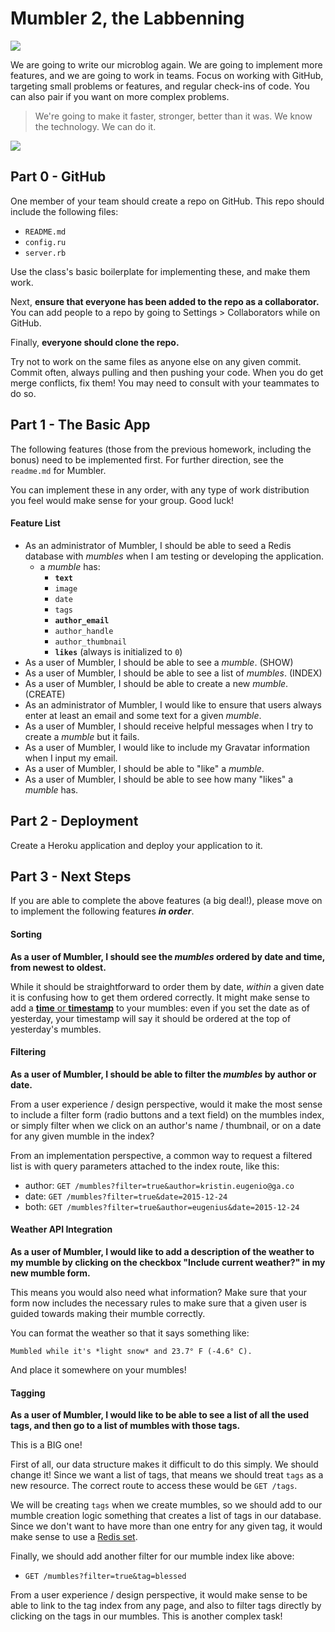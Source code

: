 # Mumbler 2, the Labbenning

![](http://cdn3.whatculture.com/wp-content/uploads/2011/02/Groundhog-Day-4.jpg)

We are going to write our microblog again. We are going to implement more
features, and we are going to work in teams. Focus on working with GitHub,
targeting small problems or features, and regular check-ins of code. You can
also pair if you want on more complex problems.

> We're going to make it faster, stronger, better than it was. We know the
> technology. We can do it.

![](http://www.the6milliondollarblog.com/bionic/sites/default/files/field/image/40th.jpg)

## Part 0 - GitHub

One member of your team should create a repo on GitHub. This repo should include
the following files:

- `README.md`
- `config.ru`
- `server.rb`

Use the class's basic boilerplate for implementing these, and make them work.

Next, **ensure that everyone has been added to the repo as a collaborator.**
You can add people to a repo by going to Settings > Collaborators while on
GitHub.

Finally, **everyone should clone the repo.**

Try not to work on the same files as anyone else on any given commit. Commit
often, always pulling and then pushing your code. When you do get merge
conflicts, fix them! You may need to consult with your teammates to do so.

## Part 1 - The Basic App

The following features (those from the previous homework, including the bonus)
need to be implemented first. For further direction, see the `readme.md` for
Mumbler.

You can implement these in any order, with any type of work distribution you
feel would make sense for your group. Good luck!

#### Feature List

- As an administrator of Mumbler, I should be able to seed a Redis database
  with *mumbles* when I am testing or developing the application.
  - a *mumble* has:
    - **`text`**
    - `image`
    - `date`
    - `tags`
    - **`author_email`**
    - `author_handle`
    - `author_thumbnail`
    - **`likes`** (always is initialized to `0`)
- As a user of Mumbler, I should be able to see a *mumble*. (SHOW)
- As a user of Mumbler, I should be able to see a list of *mumbles*. (INDEX)
- As a user of Mumbler, I should be able to create a new *mumble*. (CREATE)
- As an administrator of Mumbler, I would like to ensure that users always
  enter at least an email and some text for a given *mumble*.
- As a user of Mumbler, I should receive helpful messages when I try to create
  a *mumble* but it fails.
- As a user of Mumbler, I would like to include my Gravatar information when I
  input my email.
- As a user of Mumbler, I should be able to "like" a *mumble*.
- As a user of Mumbler, I should be able to see how many "likes" a *mumble* has.

## Part 2 - Deployment

Create a Heroku application and deploy your application to it.

## Part 3 - Next Steps

If you are able to complete the above features (a big deal!), please move on to
implement the following features ***in order***.

#### Sorting

**As a user of Mumbler, I should see the *mumbles* ordered by date and time, from
newest to oldest.**

While it should be straightforward to order them by date, *within* a given date
it is confusing how to get them ordered correctly. It might make sense to add a
[**time** or **timestamp**](http://ruby-doc.org/core-2.2.0/Time.html)
to your mumbles: even if you set the date as of yesterday, your timestamp will
say it should be ordered at the top of yesterday's mumbles.

#### Filtering

**As a user of Mumbler, I should be able to filter the *mumbles* by author or
date.**

From a user experience / design perspective, would it make the most sense to
include a filter form (radio buttons and a text field) on the mumbles index, or
simply filter when we click on an author's name / thumbnail, or on a date for
any given mumble in the index?

From an implementation perspective, a common way to request a filtered list is
with query parameters attached to the index route, like this:

- author: `GET /mumbles?filter=true&author=kristin.eugenio@ga.co`
- date:   `GET /mumbles?filter=true&date=2015-12-24`
- both:   `GET /mumbles?filter=true&author=eugenius&date=2015-12-24`

#### Weather API Integration

**As a user of Mumbler, I would like to add a description of the weather to my
mumble by clicking on the checkbox "Include current weather?" in my new mumble
form.**

This means you would also need what information? Make sure that your form now
includes the necessary rules to make sure that a given user is guided towards
making their mumble correctly.

You can format the weather so that it says something like:

```
Mumbled while it's *light snow* and 23.7° F (-4.6° C).
```

And place it somewhere on your mumbles!

#### Tagging

**As a user of Mumbler, I would like to be able to see a list of all the used
tags, and then go to a list of mumbles with those tags.**

This is a BIG one!

First of all, our data structure makes it difficult to do this simply. We should
change it! Since we want a list of tags, that means we should treat `tags` as a
new resource. The correct route to access these would be `GET /tags`.

We will be creating `tags` when we create mumbles, so we should add to our
mumble creation logic something that creates a list of tags in our database.
Since we don't want to have more than one entry for any given tag, it would make
sense to use a [Redis set](http://redis.io/commands#set).

Finally, we should add another filter for our mumble index like above:

- `GET /mumbles?filter=true&tag=blessed`

From a user experience / design perspective, it would make sense to be able to link to the tag index from any page, and also to filter tags directly by clicking on the tags in our mumbles. This is another complex task!
